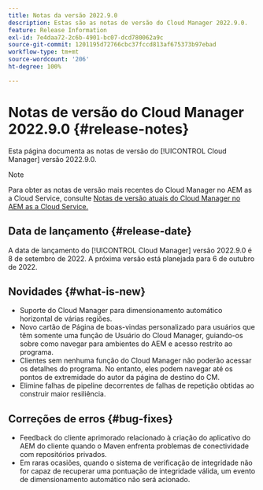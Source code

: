 ```yaml
---
title: Notas da versão 2022.9.0
description: Estas são as notas de versão do Cloud Manager 2022.9.0.
feature: Release Information
exl-id: 7e4daa72-2c6b-4901-bc07-dcd780062a9c
source-git-commit: 1201195d72766cbc37fccd813af675373b97ebad
workflow-type: tm+mt
source-wordcount: '206'
ht-degree: 100%

---
```


# Notas de versão do Cloud Manager 2022.9.0 {#release-notes}

Esta página documenta as notas de versão do [!UICONTROL Cloud Manager] versão 2022.9.0.

>[!NOTE]
>
>Para obter as notas de versão mais recentes do Cloud Manager no AEM as a Cloud Service, consulte [Notas de versão atuais do Cloud Manager no AEM as a Cloud Service.](https://experienceleague.adobe.com/docs/experience-manager-cloud-service/content/implementing/using-cloud-manager/release-notes-cloud-manager/release-notes-cm-current.html?lang=pt-BR)

## Data de lançamento {#release-date}

A data de lançamento do [!UICONTROL Cloud Manager] versão 2022.9.0 é 8 de setembro de 2022. A próxima versão está planejada para 6 de outubro de 2022.

## Novidades {#what-is-new}

* Suporte do Cloud Manager para dimensionamento automático horizontal de várias regiões.
* Novo cartão de Página de boas-vindas personalizado para usuários que têm somente uma função de Usuário do Cloud Manager, guiando-os sobre como navegar para ambientes do AEM e acesso restrito ao programa.
* Clientes sem nenhuma função do Cloud Manager não poderão acessar os detalhes do programa. No entanto, eles podem navegar até os pontos de extremidade do autor da página de destino do CM.
* Elimine falhas de pipeline decorrentes de falhas de repetição obtidas ao construir maior resiliência.

## Correções de erros {#bug-fixes}

* Feedback do cliente aprimorado relacionado à criação do aplicativo do AEM do cliente quando o Maven enfrenta problemas de conectividade com repositórios privados.
* Em raras ocasiões, quando o sistema de verificação de integridade não for capaz de recuperar uma pontuação de integridade válida, um evento de dimensionamento automático não será acionado.
